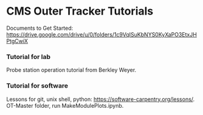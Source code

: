 # CMS Outer Tracker Tutorials

Documents to Get Started: https://drive.google.com/drive/u/0/folders/1c9VqISuKbNYS0KyXaPO3EtxJHPtgCwiX

### Tutorial for lab

Probe station operation tutorial from Berkley Weyer.

### Tutorial for software

Lessons for git, unix shell, python: https://software-carpentry.org/lessons/. \
OT-Master folder, run MakeModulePlots.ipynb.


